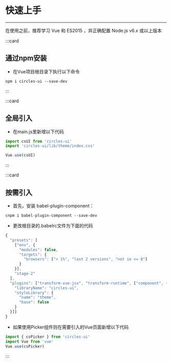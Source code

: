 # 快速上手

----

在使用之前，推荐学习 Vue 和 ES2015 ，并正确配置 Node.js v6.x 或以上版本

:::card
## 通过npm安装
- 在Vue项目根目录下执行以下命令

```shell
npm i circles-ui --save-dev
```
:::

:::card
## 全局引入
- 在main.js里新增以下代码
```js
import csUI from 'circles-ui'
import 'circles-ui/lib/theme/index.css'

Vue.use(csUI)
```
:::

:::card
## 按需引入
- 首先，安装 babel-plugin-component：

```shell
cnpm i babel-plugin-component --save-dev
```

- 更改根目录的.babelrc文件为下面的代码
```js
{
  "presets": [
    ["env", {
      "modules": false,
      "targets": {
        "browsers": ["> 1%", "last 2 versions", "not ie <= 8"]
      }
    }],
    "stage-2"
  ],
  "plugins": ["transform-vue-jsx", "transform-runtime", ["component", {
    "libraryName": "circles-ui",
    "styleLibrary": {
      "name": "theme",
      "base": false
    }
  }]]
}
```

- 如果使用Picker组件则在需要引入的Vue页面新增以下代码
```js
import { csPicker } from 'circles-ui'
import Vue from 'vue'
Vue.use(csPicker)
```
:::